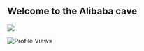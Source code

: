 ## Welcome to the Alibaba cave

<img src="https://media3.giphy.com/media/YYkRMzoxZ4dZAUjUkC/giphy-downsized-large.gif">   

![Profile Views](http://estruyf-github.azurewebsites.net/api/VisitorHit?user=estruyf&repo=github-visitors-badge&countColorcountColor&countColor=%237B1E7A)

